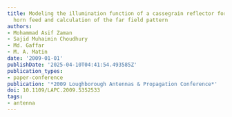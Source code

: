 ```yaml
---
title: Modeling the illumination function of a cassegrain reflector for a corrugated
  horn feed and calculation of the far field pattern
authors:
- Mohammad Asif Zaman
- Sajid Muhaimin Choudhury
- Md. Gaffar
- M. A. Matin
date: '2009-01-01'
publishDate: '2025-04-10T04:41:54.493585Z'
publication_types:
- paper-conference
publication: '*2009 Loughborough Antennas & Propagation Conference*'
doi: 10.1109/LAPC.2009.5352533
tags:
- antenna
---
```

